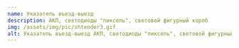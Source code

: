 ```yaml
---
name: Указатель въезд-выезд
description: АКП, светодиоды "пиксель", световой фигурный короб
img: /assets/img/pic/shtender3.gif
alt: Указатель въезд-выезд АКП, светодиоды "пиксель", световой фигурный короб
---
```

